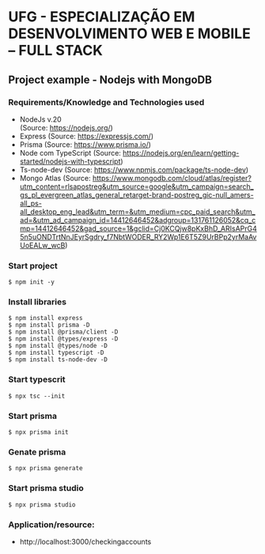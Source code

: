 # UFG - ESPECIALIZAÇÃO EM DESENVOLVIMENTO WEB E MOBILE – FULL STACK
 
## Project example - Nodejs with MongoDB

### Requirements/Knowledge and Technologies used
* NodeJs v.20  
   (Source: https://nodejs.org/)
* Express
   (Source: https://expressjs.com/)
* Prisma
   (Source: https://www.prisma.io/)
* Node com TypeScript
   (Source: https://nodejs.org/en/learn/getting-started/nodejs-with-typescript) 
* Ts-node-dev
   (Source: https://www.npmjs.com/package/ts-node-dev)
* Mongo Atlas
  (Source: https://www.mongodb.com/cloud/atlas/register?utm_content=rlsapostreg&utm_source=google&utm_campaign=search_gs_pl_evergreen_atlas_general_retarget-brand-postreg_gic-null_amers-all_ps-all_desktop_eng_lead&utm_term=&utm_medium=cpc_paid_search&utm_ad=&utm_ad_campaign_id=14412646452&adgroup=131761126052&cq_cmp=14412646452&gad_source=1&gclid=Cj0KCQjw8pKxBhD_ARIsAPrG45n5uONDTrtNnJEyrSgdry_f7NbtWODER_RY2Wp1E6T5Z9UrBPp2yrMaAvUoEALw_wcB)

### Start project
 ```bashh
$ npm init -y
 ```

### Install libraries
 ```bashh
$ npm install express
$ npm install prisma -D
$ npm install @prisma/client -D
$ npm install @types/express -D
$ npm install @types/node -D
$ npm install typescript -D
$ npm install ts-node-dev -D
 ```

 ### Start typescrit
 ```bashh
$ npx tsc --init
 ```

 ### Start prisma
 ```bashh
$ npx prisma init
 ```

### Genate prisma
 ```bashh
$ npx prisma generate
 ```

### Start prisma studio 
 ```bashh
$ npx prisma studio
 ```

### Application/resource:
* http://localhost:3000/checkingaccounts